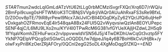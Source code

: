 $START$mun2wdcLqIGmLdATzVtU62tLLg0rbMCMziSvgrFXQr/Xrq6D7/rWQ/u2BmFpi9cuxg0sHFTWM/oK3TCIBNjSVVg4rjiVAQr0AUuAhRxaFS3sRe9BfxLD/Z0Oov8pTE/79iR8yrPewI9Ncx7JklJvICrBIl4DGqDKyZy62YQr/JfQi6uIjHePvDxkgahOZFRmovEqE4lr548qaA8Bx24FUI5Q2vWyqvsiwQzlAn8EOYUPepcSENF4qjC/L6MU9LXo2nu/KYV4I0TPwRcM6G381vfGYUeXAjljHZdwL2H5q91lfYqaVKomhZEHIuFwcx2rvIppvwwIdVSN56J5j/4TwDKDhUwCqGt3vztp5FYYkNP7QEIpVPQcgSst5GlwCLoOQDDLfw7djpeJ/Iq4y6B7BoH6kCvUHjBk+/yoIwFxyPri8KzOerZRjAFOry/0QCnl2egG25oDL4XgMoDqgSfZKQ==$END$